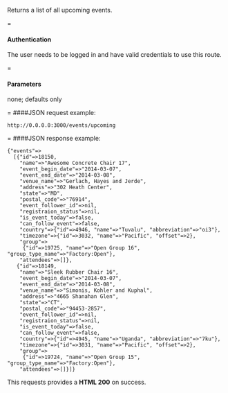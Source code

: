 <!-- --- title: GET /events/upcoming -->

Returns a list of all upcoming events.

=
#### Authentication

The user needs to be logged in and have valid credentials to use this route.

=
#### Parameters

none; defaults only

=
####JSON request example:
```
http://0.0.0.0:3000/events/upcoming
```

=
####JSON response example:

```
{"events"=>
  [{"id"=>18150,
    "name"=>"Awesome Concrete Chair 17",
    "event_begin_date"=>"2014-03-07",
    "event_end_date"=>"2014-03-08",
    "venue_name"=>"Gerlach, Hayes and Jerde",
    "address"=>"302 Heath Center",
    "state"=>"MD",
    "postal_code"=>"76914",
    "event_follower_id"=>nil,
    "registraion_status"=>nil,
    "is_event_today"=>false,
    "can_follow_event"=>false,
    "country"=>{"id"=>4946, "name"=>"Tuvalu", "abbreviation"=>"oi3"},
    "timezone"=>{"id"=>3032, "name"=>"Pacific", "offset"=>2},
    "group"=>
     {"id"=>19725, "name"=>"Open Group 16", "group_type_name"=>"Factory:Open"},
    "attendees"=>[]},
   {"id"=>18149,
    "name"=>"Sleek Rubber Chair 16",
    "event_begin_date"=>"2014-03-07",
    "event_end_date"=>"2014-03-08",
    "venue_name"=>"Simonis, Kohler and Kuphal",
    "address"=>"4665 Shanahan Glen",
    "state"=>"CT",
    "postal_code"=>"94453-2857",
    "event_follower_id"=>nil,
    "registraion_status"=>nil,
    "is_event_today"=>false,
    "can_follow_event"=>false,
    "country"=>{"id"=>4945, "name"=>"Uganda", "abbreviation"=>"7ku"},
    "timezone"=>{"id"=>3031, "name"=>"Pacific", "offset"=>2},
    "group"=>
     {"id"=>19724, "name"=>"Open Group 15", "group_type_name"=>"Factory:Open"},
    "attendees"=>[]}]}
```

This requests provides a <strong>HTML 200</strong> on success.